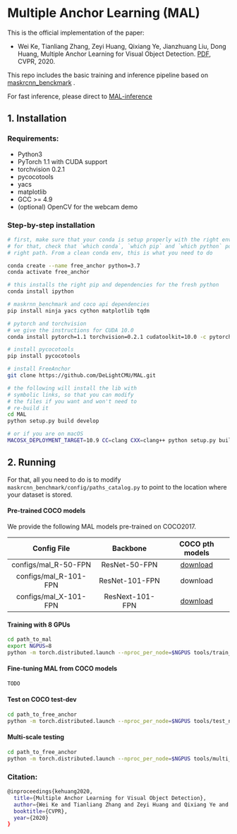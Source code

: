 # Multiple Anchor Learning (MAL)

This is the official implementation of the paper: 
- Wei Ke, Tianliang Zhang, Zeyi Huang, Qixiang Ye, Jianzhuang Liu, Dong Huang, Multiple Anchor Learning for Visual Object Detection. [PDF](https://openaccess.thecvf.com/content_CVPR_2020/papers/Ke_Multiple_Anchor_Learning_for_Visual_Object_Detection_CVPR_2020_paper.pdf), CVPR, 2020. 

This repo includes the basic training and inference pipeline based on [maskrcnn_benckmark](https://github.com/facebookresearch/maskrcnn-benchmark) . 

For fast inference, please direct to [MAL-inference]( https://github.com/DeLightCMU/MAL-inference)


## 1. Installation

### Requirements:
- Python3
- PyTorch 1.1 with CUDA support
- torchvision 0.2.1
- pycocotools
- yacs
- matplotlib
- GCC >= 4.9
- (optional) OpenCV for the webcam demo


### Step-by-step installation

```bash
# first, make sure that your conda is setup properly with the right environment
# for that, check that `which conda`, `which pip` and `which python` points to the
# right path. From a clean conda env, this is what you need to do

conda create --name free_anchor python=3.7
conda activate free_anchor

# this installs the right pip and dependencies for the fresh python
conda install ipython

# maskrnn_benchmark and coco api dependencies
pip install ninja yacs cython matplotlib tqdm

# pytorch and torchvision
# we give the instructions for CUDA 10.0
conda install pytorch=1.1 torchvision=0.2.1 cudatoolkit=10.0 -c pytorch

# install pycocotools
pip install pycocotools

# install FreeAnchor
git clone https://github.com/DeLightCMU/MAL.git

# the following will install the lib with
# symbolic links, so that you can modify
# the files if you want and won't need to
# re-build it
cd MAL
python setup.py build develop

# or if you are on macOS
MACOSX_DEPLOYMENT_TARGET=10.9 CC=clang CXX=clang++ python setup.py build develop
```


## 2. Running

For that, all you need to do is to modify `maskrcnn_benchmark/config/paths_catalog.py` to point to the location where your dataset is stored.

#### Pre-trained COCO models
We provide the following MAL models pre-trained on COCO2017. 

| Config File              | Backbone                | COCO pth models |
| :----------------------: | :---------------------: | :------------:  |
| configs/mal_R-50-FPN     | ResNet-50-FPN           | [download](https://cmu.box.com/s/f70ewy7fh66bsb551v44hfskehgz07z3)   |
| configs/mal_R-101-FPN    | ResNet-101-FPN          | download   |
| configs/mal_X-101-FPN    | ResNext-101-FPN         | [download](https://cmu.box.com/s/5bgax4gqsyvv31w5uhwrywmvvikathnn)   |


#### Training with 8 GPUs

```bash
cd path_to_mal
export NGPUS=8
python -m torch.distributed.launch --nproc_per_node=$NGPUS tools/train_net.py --config-file "path/to/config/file.yaml"
```
#### Fine-tuning MAL from COCO models

```bash
TODO
```


#### Test on COCO test-dev

```bash
cd path_to_free_anchor
python -m torch.distributed.launch --nproc_per_node=$NGPUS tools/test_net.py --config-file "path/to/config/file.yaml" MODEL.WEIGHT "path/to/.pth file" DATASETS.TEST "('coco_test-dev',)"
```

#### Multi-scale testing

```bash
cd path_to_free_anchor
python -m torch.distributed.launch --nproc_per_node=$NGPUS tools/multi_scale_test.py --config-file "path/to/config/file.yaml" MODEL.WEIGHT "path/to/.pth file" DATASETS.TEST "('coco_test-dev',)"
```


### Citation: 

```bash
@inproceedings{kehuang2020,
  title={Multiple Anchor Learning for Visual Object Detection},
  author={Wei Ke and Tianliang Zhang and Zeyi Huang and Qixiang Ye and Jianzhuang Liu and Dong Huang},
  booktitle={CVPR},
  year={2020}
}
```
